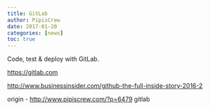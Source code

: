 ```yaml
---
title: GitLab
author: PipisCrew
date: 2017-01-20
categories: [news]
toc: true
---
```


Code, test & deploy with GitLab.

https://gitlab.com

http://www.businessinsider.com/github-the-full-inside-story-2016-2

origin - http://www.pipiscrew.com/?p=6479 gitlab